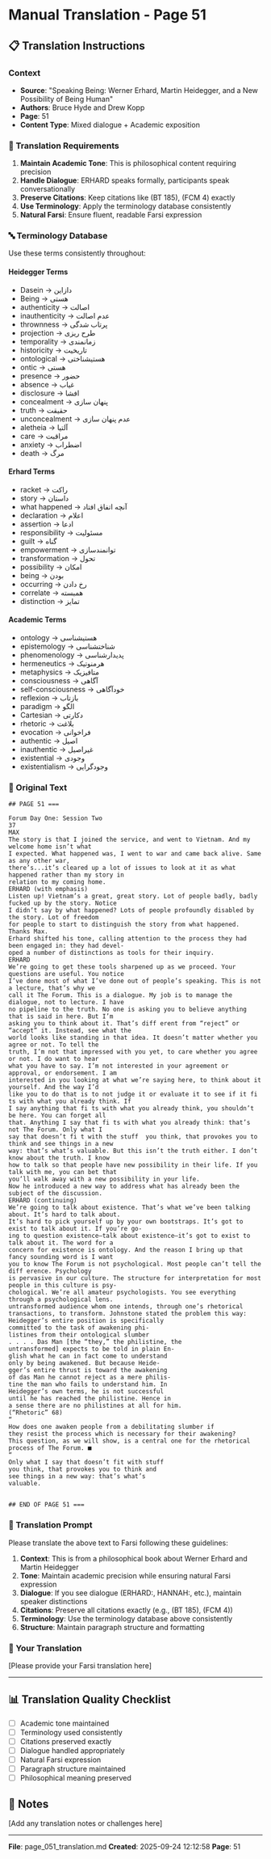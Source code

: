 # Manual Translation - Page 51

## 📋 Translation Instructions

### Context
- **Source**: "Speaking Being: Werner Erhard, Martin Heidegger, and a New Possibility of Being Human"
- **Authors**: Bruce Hyde and Drew Kopp
- **Page**: 51
- **Content Type**: Mixed dialogue + Academic exposition

### 🎯 Translation Requirements

1. **Maintain Academic Tone**: This is philosophical content requiring precision
2. **Handle Dialogue**: ERHARD speaks formally, participants speak conversationally
3. **Preserve Citations**: Keep citations like (BT 185), (FCM 4) exactly
4. **Use Terminology**: Apply the terminology database consistently
5. **Natural Farsi**: Ensure fluent, readable Farsi expression

### 🔤 Terminology Database

Use these terms consistently throughout:

#### Heidegger Terms
- Dasein → دازاین
- Being → هستی
- authenticity → اصالت
- inauthenticity → عدم اصالت
- thrownness → پرتاب شدگی
- projection → طرح ریزی
- temporality → زمانمندی
- historicity → تاریخیت
- ontological → هستیشناختی
- ontic → هستی
- presence → حضور
- absence → غیاب
- disclosure → افشا
- concealment → پنهان سازی
- truth → حقیقت
- unconcealment → عدم پنهان سازی
- aletheia → آلتیا
- care → مراقبت
- anxiety → اضطراب
- death → مرگ

#### Erhard Terms
- racket → راکت
- story → داستان
- what happened → آنچه اتفاق افتاد
- declaration → اعلام
- assertion → ادعا
- responsibility → مسئولیت
- guilt → گناه
- empowerment → توانمندسازی
- transformation → تحول
- possibility → امکان
- being → بودن
- occurring → رخ دادن
- correlate → همبسته
- distinction → تمایز

#### Academic Terms
- ontology → هستیشناسی
- epistemology → شناختشناسی
- phenomenology → پدیدارشناسی
- hermeneutics → هرمنوتیک
- metaphysics → متافیزیک
- consciousness → آگاهی
- self-consciousness → خودآگاهی
- reflexion → بازتاب
- paradigm → الگو
- Cartesian → دکارتی
- rhetoric → بلاغت
- evocation → فراخوانی
- authentic → اصیل
- inauthentic → غیراصیل
- existential → وجودی
- existentialism → وجودگرایی


### 📝 Original Text

```
## PAGE 51 ===

Forum Day One: Session Two 
37
MAX
The story is that I joined the service, and went to Vietnam. And my welcome home isn’t what
I expected. What happened was, I went to war and came back alive. Same as any other war, 
there’s...it’s cleared up a lot of issues to look at it as what happened rather than my story in
relation to my coming home.
ERHARD (with emphasis)
Listen up! Vietnam’s a great, great story. Lot of people badly, badly fucked up by the story. Notice 
I didn’t say by what happened? Lots of people profoundly disabled by the story. Lot of freedom
for people to start to distinguish the story from what happened. Thanks Max.
Erhard shifted his tone, calling attention to the process they had been engaged in: they had devel-
oped a number of distinctions as tools for their inquiry.
ERHARD
We’re going to get these tools sharpened up as we proceed. Your questions are useful. You notice 
I’ve done most of what I’ve done out of people’s speaking. This is not a lecture, that’s why we 
call it The Forum. This is a dialogue. My job is to manage the dialogue, not to lecture. I have 
no pipeline to the truth. No one is asking you to believe anything that is said in here. But I’m 
asking you to think about it. That’s diff erent from “reject” or “accept” it. Instead, see what the
world looks like standing in that idea. It doesn’t matter whether you agree or not. To tell the
truth, I’m not that impressed with you yet, to care whether you agree or not. I do want to hear 
what you have to say. I’m not interested in your agreement or approval, or endorsement. I am
interested in you looking at what we’re saying here, to think about it yourself. And the way I’d 
like you to do that is to not judge it or evaluate it to see if it fi ts with what you already think. If 
I say anything that fi ts with what you already think, you shouldn’t be here. You can forget all 
that. Anything I say that fi ts with what you already think: that’s not The Forum. Only what I
say that doesn’t fi t with the stuff  you think, that provokes you to think and see things in a new 
way: that’s what’s valuable. But this isn’t the truth either. I don’t know about the truth. I know 
how to talk so that people have new possibility in their life. If you talk with me, you can bet that 
you’ll walk away with a new possibility in your life.
Now he introduced a new way to address what has already been the subject of the discussion.
ERHARD (continuing)
We’re going to talk about existence. That’s what we’ve been talking about. It’s hard to talk about. 
It’s hard to pick yourself up by your own bootstraps. It’s got to exist to talk about it. If you’re go-
ing to question existence—talk about existence—it’s got to exist to talk about it. The word for a 
concern for existence is ontology. And the reason I bring up that fancy sounding word is I want 
you to know The Forum is not psychological. Most people can’t tell the diff erence. Psychology 
is pervasive in our culture. The structure for interpretation for most people in this culture is psy-
chological. We’re all amateur psychologists. You see everything through a psychological lens.
untransformed audience whom one intends, through one’s rhetorical 
transactions, to transform. Johnstone stated the problem this way:
Heidegger’s entire position is specifically 
committed to the task of awakening phi-
listines from their ontological slumber 
. . . . Das Man [the “they,” the philistine, the 
untransformed] expects to be told in plain En-
glish what he can in fact come to understand 
only by being awakened. But because Heide-
gger’s entire thrust is toward the awakening 
of das Man he cannot reject as a mere philis-
tine the man who fails to understand him. In 
Heidegger’s own terms, he is not successful 
until he has reached the philistine. Hence in 
a sense there are no philistines at all for him. 
(“Rhetoric” 68) 
“
How does one awaken people from a debilitating slumber if 
they resist the process which is necessary for their awakening? 
This question, as we will show, is a central one for the rhetorical 
process of The Forum. ■
“ 
Only what I say that doesn’t fit with stuff  
you think, that provokes you to think and 
see things in a new way: that’s what’s
valuable.


## END OF PAGE 51 ===
```

### 🤖 Translation Prompt

Please translate the above text to Farsi following these guidelines:

1. **Context**: This is from a philosophical book about Werner Erhard and Martin Heidegger
2. **Tone**: Maintain academic precision while ensuring natural Farsi expression
3. **Dialogue**: If you see dialogue (ERHARD:, HANNAH:, etc.), maintain speaker distinctions
4. **Citations**: Preserve all citations exactly (e.g., (BT 185), (FCM 4))
5. **Terminology**: Use the terminology database above consistently
6. **Structure**: Maintain paragraph structure and formatting

### 📄 Your Translation

[Please provide your Farsi translation here]

---

## 📊 Translation Quality Checklist

- [ ] Academic tone maintained
- [ ] Terminology used consistently
- [ ] Citations preserved exactly
- [ ] Dialogue handled appropriately
- [ ] Natural Farsi expression
- [ ] Paragraph structure maintained
- [ ] Philosophical meaning preserved

## 📝 Notes

[Add any translation notes or challenges here]

---

**File**: page_051_translation.md
**Created**: 2025-09-24 12:12:58
**Page**: 51
